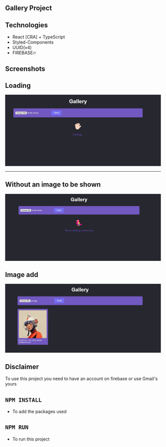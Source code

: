 ## Gallery Project

## Technologies

<ul>
<li>
    React [CRA] + TypeScript
</li>
<li>
    Styled-Components
</li>
<li>
    UUID(v4)
</li>
<li>
    FIREBASE🔥
</li>
</ul>

## Screenshots

## Loading

<img src="screenshots/foto2.jpg">
<hr />

## Without an image to be shown
<img src="screenshots/foto1.jpg">

## Image add

<img src="screenshots/foto3.jpg">

## Disclaimer

To use this project you need to have an account on firebase or use Gmail's yours

## ``NPM INSTALL``
- To add the packages used

## ``NPM RUN``
- To run this project